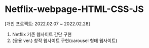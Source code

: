 # Netflix-webpage-HTML-CSS-JS
[개인 프로젝트: 2022.02.07 ~ 2022.02.28]
1) Netflix 기존 웹사이트 간단 구현 
2) (응용 ver.) 창작 웹사이트 구현(carousel 형태 웹사이트)
